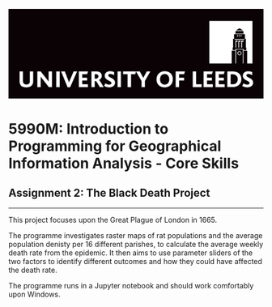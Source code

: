 ![Uni Logo](Logo.png)
# 5990M: Introduction to Programming for Geographical Information Analysis - Core Skills
## Assignment 2: The Black Death Project
------------------------------------
This project focuses upon the Great Plague of London in 1665. 

The programme investigates raster maps of rat populations and the average population denisty per 16 different parishes, to calculate the average weekly death rate from the epidemic. It then aims to use parameter sliders of the two factors to identify different outcomes and how they could have affected the death rate.

The programme runs in a Jupyter notebook and should work comfortably upon Windows. 
